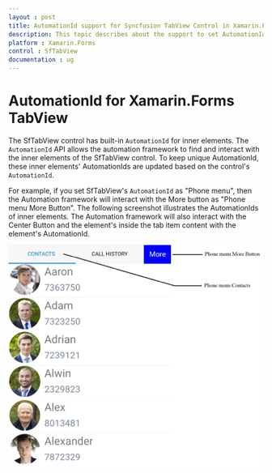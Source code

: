 ```yaml
---
layout : post
title: AutomationId support for Syncfusion TabView Control in Xamarin.Forms
description: This topic describes about the support to set AutomationId to find and interact with inner elements in Xamarin.Forms TabView.
platform : Xamarin.Forms
control : SfTabView
documentation : ug
---
```


# AutomationId for Xamarin.Forms TabView

The SfTabView control has built-in `AutomationId` for inner elements. The `AutomationId` API allows the automation framework to find and interact with the inner elements of the SfTabView control. To keep unique AutomationId, these inner elements' AutomationIds are updated based on the control's `AutomationId`. 

For example, if you set SfTabView's `AutomationId` as "Phone menu", then the Automation framework will interact with the More button as "Phone menu More Button". The following screenshot illustrates the AutomationIds of inner elements. The Automation framework will also interact with the Center Button and the element's inside the tab item content with the element's AutomationId.

![AutomationId Image](images/AutomationId/AutomationId.png)
